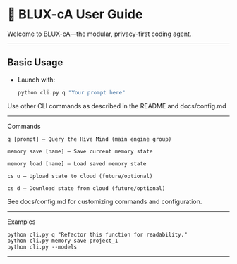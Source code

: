 # 📘 BLUX-cA User Guide

Welcome to BLUX-cA—the modular, privacy-first coding agent.

---

## Basic Usage

- Launch with:
  ```bash
  python cli.py q "Your prompt here"

Use other CLI commands as described in the README and docs/config.md



---

Commands

```
q [prompt] — Query the Hive Mind (main engine group)

memory save [name] — Save current memory state

memory load [name] — Load saved memory state

cs u — Upload state to cloud (future/optional)

cs d — Download state from cloud (future/optional)
```

See docs/config.md for customizing commands and configuration.


---

Examples

```
python cli.py q "Refactor this function for readability."
python cli.py memory save project_1
python cli.py --models
```

---
